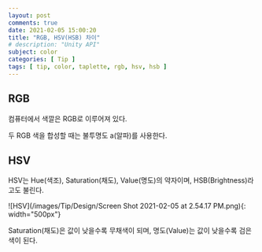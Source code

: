 ```yaml
---
layout: post
comments: true
date: 2021-02-05 15:00:20
title: "RGB, HSV(HSB) 차이"
# description: "Unity API"
subject: color
categories: [ Tip ]
tags: [ tip, color, taplette, rgb, hsv, hsb ]
---
```


## RGB

컴퓨터에서 색깔은 RGB로 이루어져 있다.

두 RGB 색을 합성할 때는 불투명도 a(알파)를 사용한다.

## HSV

HSV는 Hue(색조), Saturation(채도), Value(명도)의 약자이며, HSB(Brightness)라고도 불린다.

![HSV](/images/Tip/Design/Screen Shot 2021-02-05 at 2.54.17 PM.png){: width="500px"}

Saturation(채도)은 값이 낮을수록 무채색이 되며, 명도(Value)는 값이 낮을수록 검은색이 된다.


<!--
참고 : https://yeun.github.io/2016/03/21/rgb-and-hsb.html
-->


<!-- [공식 레퍼런스](https://docs.unity3d.com/ScriptReference/GameObject-activeSelf.html){:target="_blank"} -->